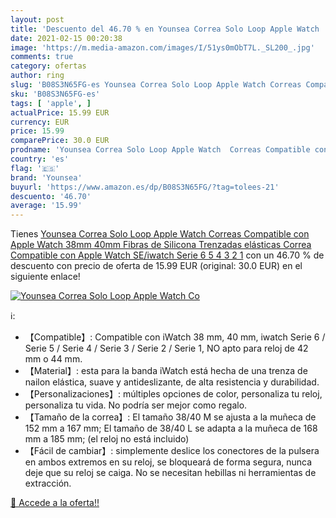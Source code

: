 ```yaml
---
layout: post
title: 'Descuento del 46.70 % en Younsea Correa Solo Loop Apple Watch  Co'
date: 2021-02-15 00:20:38
image: 'https://m.media-amazon.com/images/I/51ys0mObT7L._SL200_.jpg'
comments: true
category: ofertas
author: ring
slug: 'B08S3N65FG-es Younsea Correa Solo Loop Apple Watch Correas Compatible...'
sku: 'B08S3N65FG-es'
tags: [ 'apple', ]
actualPrice: 15.99 EUR
currency: EUR
price: 15.99
comparePrice: 30.0 EUR
prodname: 'Younsea Correa Solo Loop Apple Watch  Correas Compatible con Apple Watch 38mm 40mm  Fibras de Silicona Trenzadas elásticas Correa Compatible con Apple Watch SE/iwatch Serie 6 5 4 3 2 1'
country: 'es'
flag: '🇪🇸'
brand: 'Younsea'
buyurl: 'https://www.amazon.es/dp/B08S3N65FG/?tag=tolees-21'
descuento: '46.70'
average: '15.99'
---
```


Tienes [Younsea Correa Solo Loop Apple Watch  Correas Compatible con Apple Watch 38mm 40mm  Fibras de Silicona Trenzadas elásticas Correa Compatible con Apple Watch SE/iwatch Serie 6 5 4 3 2 1](https://www.amazon.es/dp/B08S3N65FG/?tag=tolees-21) con un 46.70 % de descuento con precio de oferta de 15.99 EUR (original: 30.0 EUR) en el siguiente enlace!

[![Younsea Correa Solo Loop Apple Watch  Co](https://m.media-amazon.com/images/I/51ys0mObT7L._SL200_.jpg)](https://www.amazon.es/dp/B08S3N65FG/?tag=tolees-21)

ℹ️:

- 【Compatible】: Compatible con iWatch 38 mm, 40 mm, iwatch Serie 6 / Serie 5 / Serie 4 / Serie 3 / Serie 2 / Serie 1, NO apto para reloj de 42 mm o 44 mm.
- 【Material】: esta para la banda iWatch está hecha de una trenza de nailon elástica, suave y antideslizante, de alta resistencia y durabilidad.
- 【Personalizaciones】: múltiples opciones de color, personaliza tu reloj, personaliza tu vida. No podría ser mejor como regalo.
- 【Tamaño de la correa】: El tamaño 38/40 M se ajusta a la muñeca de 152 mm a 167 mm; El tamaño de 38/40 L se adapta a la muñeca de 168 mm a 185 mm; (el reloj no está incluido)
- 【Fácil de cambiar】: simplemente deslice los conectores de la pulsera en ambos extremos en su reloj, se bloqueará de forma segura, nunca deje que su reloj se caiga. No se necesitan hebillas ni herramientas de extracción.

[🛒 Accede a la oferta!!](https://www.amazon.es/dp/B08S3N65FG/?tag=tolees-21)
